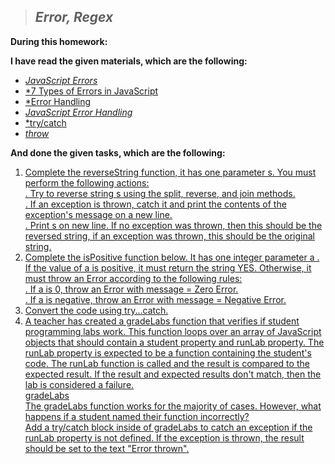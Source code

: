 > ## ***Error, Regex***

**During this homework:**

**I have read the given materials, which are the following:**

- [*JavaScript Errors*](https://developer.mozilla.org/en-US/docs/Web/JavaScript/Reference/Global_Objects/Error)
- [*7 Types of Errors in JavaScript](https://blog.bitsrc.io/types-of-native-errors-in-javascript-you-must-know-b8238d40e492)
- [*Error Handling](https://javascript.info/try-catch)
- [*JavaScript Error Handling*](https://www.tutorialrepublic.com/javascript-tutorial/javascript-error-handling.php)
- [*try/catch](https://developer.mozilla.org/en-US/docs/Web/JavaScript/Reference/Statements/try...catch)
- [*throw*](https://developer.mozilla.org/en-US/docs/Web/JavaScript/Reference/Statements/throw)


**And done the given tasks, which are the following:**

1. [Complete the reverseString function, it has one parameter s. You must perform the following actions:<br>
. Try to reverse string s using the split, reverse, and join methods.<br>
. If an exception is thrown, catch it and print the contents of the exception's message on a new line.<br>
. Print s on new line. If no exception was thrown, then this should be the reversed string, if an
exception was thrown, this should be the original string.](./reverseString.js)<br>
2. [Complete the isPositive function below. It has one integer parameter a . If the value of a is positive, it must
return the string YES. Otherwise, it must throw an Error according to the following rules:<br>
. If a is 0, throw an Error with message = Zero Error.<br>
. If a is negative, throw an Error with message = Negative Error.](./isPositive.js)<br>
3. [Convert the code using try...catch.](./convert.js)<br>
4. [A teacher has created a gradeLabs function that verifies if student programming labs work. This function
loops over an array of JavaScript objects that should contain a student property and runLab property.
The runLab property is expected to be a function containing the student's code. The runLab function is
called and the result is compared to the expected result. If the result and expected results don't match,
then the lab is considered a failure.<br>
gradeLabs<br>
The gradeLabs function works for the majority of cases. However, what happens if a student named their
function incorrectly?<br>
Add a try/catch block inside of gradeLabs to catch an exception if the runLab property is not defined.
If the exception is thrown, the result should be set to the text "Error thrown".](./gradeLabs.js)<br>
